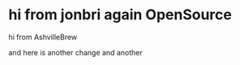 hi from jonbri again
OpenSource
==========

hi from AshvilleBrew


and here is another change
and another
